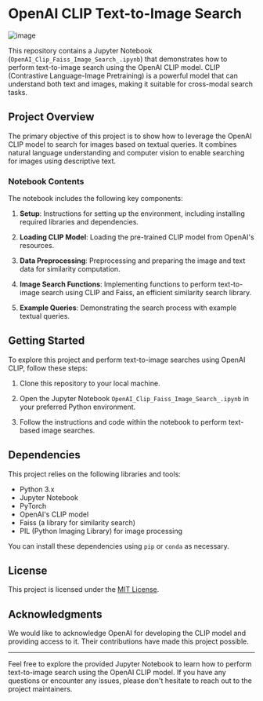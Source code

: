 # OpenAI CLIP Text-to-Image Search

![image](https://github.com/jarvisx17/OpenAI-Clip-Image-Search/assets/91436985/3cc421c8-1187-488e-8fd6-f55f37d32a97)

This repository contains a Jupyter Notebook (`OpenAI_Clip_Faiss_Image_Search_.ipynb`) that demonstrates how to perform text-to-image search using the OpenAI CLIP model. CLIP (Contrastive Language-Image Pretraining) is a powerful model that can understand both text and images, making it suitable for cross-modal search tasks.

## Project Overview

The primary objective of this project is to show how to leverage the OpenAI CLIP model to search for images based on textual queries. It combines natural language understanding and computer vision to enable searching for images using descriptive text. 

### Notebook Contents

The notebook includes the following key components:

1. **Setup**: Instructions for setting up the environment, including installing required libraries and dependencies.

2. **Loading CLIP Model**: Loading the pre-trained CLIP model from OpenAI's resources.

3. **Data Preprocessing**: Preprocessing and preparing the image and text data for similarity computation.

4. **Image Search Functions**: Implementing functions to perform text-to-image search using CLIP and Faiss, an efficient similarity search library.

5. **Example Queries**: Demonstrating the search process with example textual queries.

## Getting Started

To explore this project and perform text-to-image searches using OpenAI CLIP, follow these steps:

1. Clone this repository to your local machine.

2. Open the Jupyter Notebook `OpenAI_Clip_Faiss_Image_Search_.ipynb` in your preferred Python environment.

3. Follow the instructions and code within the notebook to perform text-based image searches.

## Dependencies

This project relies on the following libraries and tools:

- Python 3.x
- Jupyter Notebook
- PyTorch
- OpenAI's CLIP model
- Faiss (a library for similarity search)
- PIL (Python Imaging Library) for image processing

You can install these dependencies using `pip` or `conda` as necessary.

## License

This project is licensed under the [MIT License](LICENSE).

## Acknowledgments

We would like to acknowledge OpenAI for developing the CLIP model and providing access to it. Their contributions have made this project possible.

---

Feel free to explore the provided Jupyter Notebook to learn how to perform text-to-image search using the OpenAI CLIP model. If you have any questions or encounter any issues, please don't hesitate to reach out to the project maintainers.
